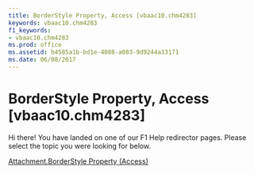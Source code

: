 ```yaml
---
title: BorderStyle Property, Access [vbaac10.chm4283]
keywords: vbaac10.chm4283
f1_keywords:
- vbaac10.chm4283
ms.prod: office
ms.assetid: b4585a1b-bd1e-4088-a083-9d9244a33171
ms.date: 06/08/2017
---
```



# BorderStyle Property, Access [vbaac10.chm4283]

Hi there! You have landed on one of our F1 Help redirector pages. Please select the topic you were looking for below.

[Attachment.BorderStyle Property (Access)](http://msdn.microsoft.com/library/a1156f6c-5649-ddef-619d-d15a57bb581a%28Office.15%29.aspx)

